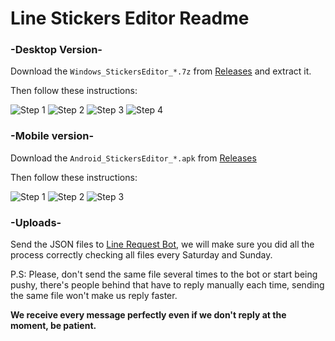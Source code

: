 # Line Stickers Editor Readme

### -Desktop Version-

Download the `Windows_StickersEditor_*.7z` from [Releases](https://git.io/vxJWd) and extract it.

Then follow these instructions:

![Step 1](https://telegra.ph/file/0b3240a5e854a8c3dac8b.png)
![Step 2](https://telegra.ph/file/09e2c0c9a7aa1763a9b11.png)
![Step 3](https://telegra.ph/file/7b9b669f592dbaa632d04.png)
![Step 4](https://telegra.ph/file/1717a034f44eafc161b00.png)

### -Mobile version-

Download the `Android_StickersEditor_*.apk` from [Releases](https://git.io/vxJWd)

Then follow these instructions:

![Step 1](https://telegra.ph/file/33d6492af5b766ce5cdd1.png)
![Step 2](https://telegra.ph/file/69f05bcb644c7ca6f7458.png)
![Step 3](https://telegra.ph/file/58bce24bbaa284884fdf1.png)


### -Uploads-

Send the JSON files to [Line Request Bot](https://t.me/linerequestsbot/), we will make sure you did all the process correctly checking all files every Saturday and Sunday. 

P.S: Please, don't send the same file several times to the bot or start being pushy, there's people behind that have to reply manually each time, sending the same file won't make us reply faster.

**We receive every message perfectly even if we don't reply at the moment, be patient.**

